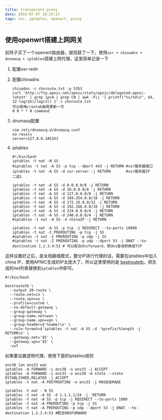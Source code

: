```yaml
---
title: transparent-proxy
date: 2019-07-07 10:23:21
tags: ssr, iptables, openwrt, proxy
---
```


## 使用openwrt搭建上网网关

前阵子买了一个openwrt路由器，就捣鼓了一下，使用`ssr + chinadns + dnsmasq + iptables`搭建上网代理，这里简单记录一下

1. 配置ssr-redir

2. 配置chinadns
    ```
    chinadns -c chnroute.txt -p 5353
    curl 'http://ftp.apnic.net/apnic/stats/apnic/delegated-apnic-latest' | grep ipv4 | grep CN | awk -F\| '{ printf("%s/%d\n", $4, 32-log($5)/log(2)) }' > chnroute.txt
    可以使用crontab每周更新一次
    0 0 * * 0 command
    ```

3. dnsmasq配置
    ```
    vim /etc/dnsmasq.d/dnsmasq.conf
    no-resolv
    server=127.0.0.1#5353
    ```

4. iptables
    ```
    #!/bin/bash
    iptables -t nat -N SS
    #iptables -t nat -A SS -p tcp --dport 443 -j RETURN	#ssr服务器端口
    iptables -t nat -A SS -d ssr-server -j RETURN		#ssr服务器IP	二选1

    iptables -t nat -A SS -d 0.0.0.0/8 -j RETURN
    iptables -t nat -A SS -d 10.0.0.0/8 -j RETURN
    iptables -t nat -A SS -d 127.0.0.0/8 -j RETURN
    iptables -t nat -A SS -d 169.254.0.0/16 -j RETURN
    iptables -t nat -A SS -d 172.16.0.0/12 -j RETURN
    iptables -t nat -A SS -d 192.168.0.0/16 -j RETURN
    iptables -t nat -A SS -d 224.0.0.0/4 -j RETURN
    iptables -t nat -A SS -d 240.0.0.0/4 -j RETURN
    #iptables -t nat -A SS -d chinaIP -j RETURN

    iptables -t nat -A SS -p tcp -j REDIRECT --to-ports 10800
    iptables -t nat -I PREROUTING -p tcp -j SS
    #iptables -t nat -I PREROUTING -p udp -j SS				
    #iptables -t nat -I PREROUTING -p udp --dport 53 -j DNAT --to-destination 1.2.3.4:53 # 可以配合dnsforward，把dns查询转换成TCP
    ```

这样设置好之后，是全局翻墙模式，要分IP进行代理的话，需要在iptables中加入china IP，使用APNIC生成的IP太庞大了，所以这里使用的是 [bestroutetb](https://github.com/ashi009/bestroutetb)，把生成的net列表替换到`iptables`中即可。
```
#!/bin/bash

bestroutetb \
  --output 20-route \
  --route.net=cn \
  --route.vpn=us \
  --profile=custom \
  --no-default-gateway \
  --group-gateway \
  --group-name.net=wan \
  --group-name.vpn=vpn \
  --group-header=$'%name)\n' \
  --rule-format=$'iptables -t nat -A SS -d  %prefix/%length -j RETURN\n' \
  --gateway.net='$5' \
  --gateway.vpn='$5' \
  -vvf
```

如果要设置透明代理，使用下面的iptables规则
```
ens38 lan ens33 wan
iptables -A FORWARD -i ens38 -o ens33 -j ACCEPT
iptables -A FORWARD -i ens33 -o ens38 -m state --state ESTABLISHED,RELATED -j ACCEPT
iptables -t nat -A POSTROUTING -o ens33 -j MASQUERADE

iptables -t nat - N SS
iptables -t nat -A SS -d 1.1.1.1/24 -j  RETURN
iptables -t nat -A SS -p tcp -j REDIRECT --to-ports 1080
iptables -t nat -A PREROUTING -p tcp -j SS
iptables -t nat -A PREROUTING -p udp --dport 53 -j DNAT --to-destination 1.2.3.4:53 #配合DNSFORWARD
```